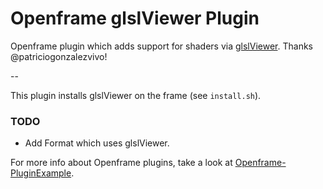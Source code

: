 # Openframe glslViewer Plugin

Openframe plugin which adds support for shaders via [glslViewer](https://github.com/patriciogonzalezvivo/glslViewer). Thanks @patriciogonzalezvivo!

--

This plugin installs glslViewer on the frame (see `install.sh`).

### TODO
- Add Format which uses glslViewer.

For more info about Openframe plugins, take a look at [Openframe-PluginExample](https://github.com/OpenframeProject/Openframe-PluginExample).